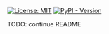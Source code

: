 [![License: MIT](https://img.shields.io/badge/license-MIT-C06524)](https://github.com/YehudaElyasaf/stucknet/blob/master/LICENSE)
[![PyPI - Version](https://img.shields.io/pypi/v/stucknet.svg)](https://pypi.org/project/stucknet/)

TODO: continue README
